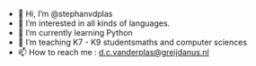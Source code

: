 - 👋 Hi, I’m @stephanvdplas
- 👀 I’m interested in all kinds of languages.
- 🌱 I’m currently learning Python
- 💞️ I’m teaching K7 - K9 studentsmaths and computer sciences 
- 📫 How to reach me : d.c.vanderplas@greijdanus.nl

<!---
stephanvdplas/stephanvdplas is a ✨ special ✨ repository because its `README.md` (this file) appears on your GitHub profile.
You can click the Preview link to take a look at your changes.
--->
